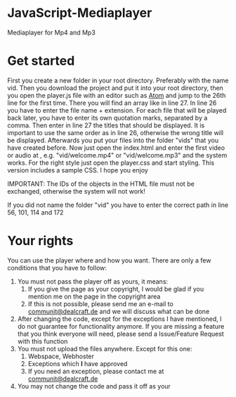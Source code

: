 # JavaScript-Mediaplayer
Mediaplayer for Mp4 and Mp3

# Get started
First you create a new folder in your root directory. Preferably with the name vid.
Then you download the project and put it into your root directory, then you open the player.js file with an editor such as [Atom](https://atom.io) and jump to the 26th line for the first time.
There you will find an array like in line 27. In line 26 you have to enter the file name + extension. For each file that will be played back later, you have to enter its own quotation marks, separated by a comma.
Then enter in line 27 the titles that should be displayed. It is important to use the same order as in line 26, otherwise the wrong title will be displayed. 
Afterwards you put your files into the folder "vids" that you have created before.
Now just open the index.html and enter the first video or audio at <source>, e.g. "vid/welcome.mp4" or "vid/welcome.mp3" and the system works. For the right style just open the player.css and start styling. This version includes a sample CSS.
I hope you enjoy

IMPORTANT: The IDs of the objects in the HTML file must not be exchanged, otherwise the system will not work!

If you did not name the folder "vid" you have to enter the correct path in line 56, 101, 114 and 172

# Your rights
You can use the player where and how you want. There are only a few conditions that you have to follow:
1. You must not pass the player off as yours, it means:
    1. If you give the page as your copyright, I would be glad if you mention me on the page in the copyright area
    2. If this is not possible, please send me an e-mail to [communit@dealcraft.de](mailto:communit@dealcraft.de) and we will discuss what can be done
2. After changing the code, except for the exceptions I have mentioned, I do not guarantee for functionality anymore. If you are missing a feature that you think everyone will need, please send a Issue/Feature Request with this function
3. You must not upload the files anywhere. Except for this one:
    1. Webspace, Webhoster
    2. Exceptions which **I** have approved
    3. If you need an exception, please contact me at [communit@dealcraft.de](mailto:communit@dealcraft.de)
4. You may not change the code and pass it off as your
